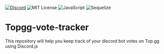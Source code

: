 [![Discord](https://img.shields.io/badge/Discord-join-7289DA)](https://discord.com/users/YOURUSERID)
![MIT License](https://img.shields.io/badge/MIT-green?style=for-the-badge)
![JavaScript](https://img.shields.io/badge/javascript-%23323330.svg?style=for-the-badge&logo=javascript&logoColor=%23F7DF1E)
![Sequelize](https://img.shields.io/badge/Sequelize-52B0E7?style=for-the-badge&logo=Sequelize&logoColor=white)

# Topgg-vote-tracker
This repository will help you keep track of your discord bot votes on Top.gg using Discord.js
